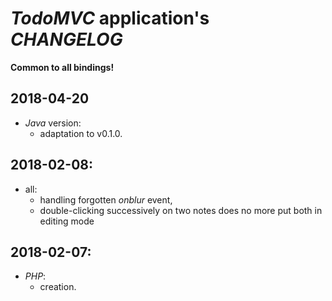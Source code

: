 # *TodoMVC* application's *CHANGELOG*

**Common to all bindings!**

## 2018-04-20
- *Java* version:
  - adaptation to v0.1.0.

## 2018-02-08:
* all:
  * handling forgotten *onblur* event,
  * double-clicking successively on two notes does no more put both in editing mode

## 2018-02-07:
* *PHP*:
  * creation.